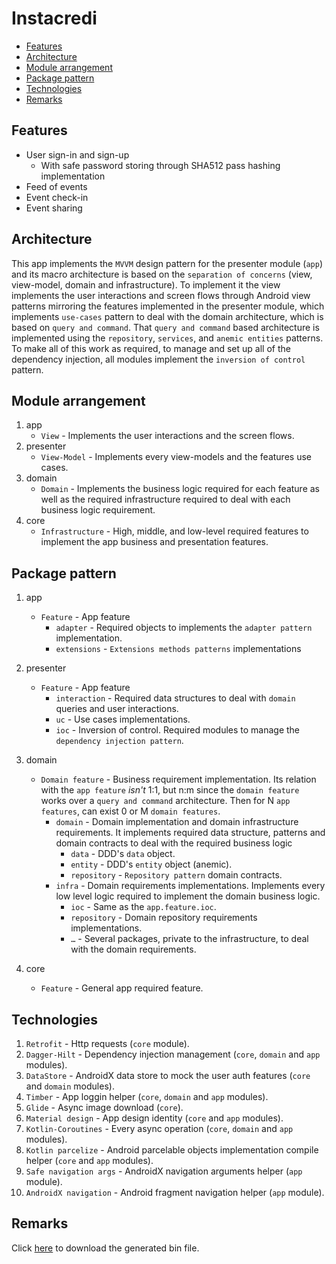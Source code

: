 # Instacredi
- [Features](#features)
- [Architecture](#architecture)
- [Module arrangement](#module-arrangement)
- [Package pattern](#package-pattern)
- [Technologies](#technologies)
- [Remarks](#remarks)
## Features
* User sign-in and sign-up
    * With safe password storing through SHA512 pass hashing implementation
* Feed of events
* Event check-in
* Event sharing

## Architecture
This app implements the `MVVM` design pattern for the presenter module (`app`) and its macro architecture is based on the `separation of concerns` (view, view-model, domain and infrastructure).
To implement it the view implements the user interactions and screen flows through Android view patterns mirroring the features implemented in the presenter module, which implements `use-cases` pattern to deal with the domain architecture, which is based on `query and command`. That `query and command` based architecture is implemented using the `repository`, `services`, and `anemic entities` patterns.</br> 
To make all of this work as required, to manage and set up all of the dependency injection, all modules implement the `inversion of control` pattern.

## Module arrangement
1. app
    * `View` - Implements the user interactions and the screen flows.
2. presenter
    * `View-Model` - Implements every view-models and the features use cases.
3. domain
    * `Domain` - Implements the business logic required for each feature as well as the required infrastructure required to deal with each business logic requirement.
4. core
    * `Infrastructure` - High, middle, and low-level required features to implement the app business and presentation features.

## Package pattern
1. app
    * `Feature` - App feature
        * `adapter` - Required objects to implements the `adapter pattern` implementation.
        * `extensions` - `Extensions methods patterns` implementations
2. presenter
    * `Feature` - App feature
        * `interaction` - Required data structures to deal with `domain` queries and user interactions.
        * `uc` - Use cases implementations.
        * `ioc` - Inversion of control. Required modules to manage the `dependency injection pattern`.
   
3. domain
    * `Domain feature` - Business requirement implementation. Its relation with the `app feature` *isn't* 1:1, but n:m since the `domain feature` works over a `query and command` architecture. Then for N `app features`, can exist 0 or M `domain features`.
        * `domain` - Domain implementation and domain infrastructure requirements. It implements required data structure, patterns and domain contracts to deal with the required business logic
            * `data` - DDD's `data` object.
            * `entity` - DDD's `entity` object (anemic).
            * `repository` - `Repository pattern` domain contracts.
        * `infra` - Domain requirements implementations. Implements every low level logic required to implement the domain business logic.
            * `ioc` - Same as the `app.feature.ioc`.
            * `repository` - Domain repository requirements implementations.
            *  `…` - Several packages, private to the infrastructure, to deal with the domain requirements.
4. core
    * `Feature` - General app required feature.
    
## Technologies
1. `Retrofit` - Http requests (`core` module).
2. `Dagger-Hilt` - Dependency injection management (`core`, `domain` and `app` modules).
3. `DataStore` - AndroidX data store to mock the user auth features (`core` and `domain` modules).
4. `Timber` - App loggin helper (`core`, `domain` and `app` modules).
5. `Glide` - Async image download (`core`).
6. `Material design` - App design identity (`core` and `app` modules).
7. `Kotlin-Coroutines` - Every async operation (`core`, `domain` and `app` modules).
8. `Kotlin parcelize` - Android parcelable objects implementation compile helper (`core` and `app` modules).
9. `Safe navigation args` - AndroidX navigation arguments helper (`app` module).
10. `AndroidX navigation` - Android fragment navigation helper (`app` module).

## Remarks
Click [here](bin/app-release.apk) to download the generated bin file. 